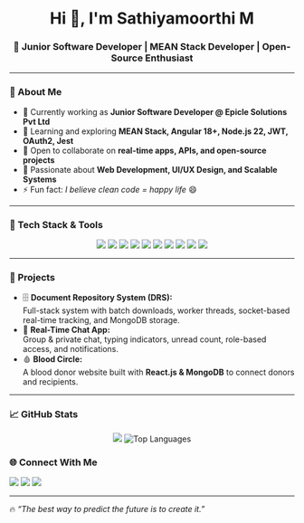 <h1 align="center">Hi 👋, I'm Sathiyamoorthi M</h1>
<h3 align="center">🚀 Junior Software Developer | MEAN Stack Developer | Open-Source Enthusiast</h3>

---

### 🌟 About Me
- 🔭 Currently working as **Junior Software Developer @ Epicle Solutions Pvt Ltd**
- 🌱 Learning and exploring **MEAN Stack, Angular 18+, Node.js 22, JWT, OAuth2, Jest**
- 👯 Open to collaborate on **real-time apps, APIs, and open-source projects**
- 🎯 Passionate about **Web Development, UI/UX Design, and Scalable Systems**
- ⚡ Fun fact: *I believe clean code = happy life* 😄

---

### 🔧 Tech Stack & Tools
<p align="center">
  <img src="https://img.shields.io/badge/Angular-DD0031?style=for-the-badge&logo=angular&logoColor=white"/>
  <img src="https://img.shields.io/badge/Node.js-339933?style=for-the-badge&logo=nodedotjs&logoColor=white"/>
  <img src="https://img.shields.io/badge/Express.js-000000?style=for-the-badge&logo=express&logoColor=white"/>
  <img src="https://img.shields.io/badge/MongoDB-4EA94B?style=for-the-badge&logo=mongodb&logoColor=white"/>
  <img src="https://img.shields.io/badge/TypeScript-3178C6?style=for-the-badge&logo=typescript&logoColor=white"/>
  <img src="https://img.shields.io/badge/HTML5-E34F26?style=for-the-badge&logo=html5&logoColor=white"/>
  <img src="https://img.shields.io/badge/CSS3-1572B6?style=for-the-badge&logo=css3&logoColor=white"/>
  <img src="https://img.shields.io/badge/Java-007396?style=for-the-badge&logo=java&logoColor=white"/>
  <img src="https://img.shields.io/badge/Git-F05032?style=for-the-badge&logo=git&logoColor=white"/>
  <img src="https://img.shields.io/badge/Jest-C21325?style=for-the-badge&logo=jest&logoColor=white"/>
</p>

---

### 📌 Projects
- 🗄️ **Document Repository System (DRS):**  
  Full-stack system with batch downloads, worker threads, socket-based real-time tracking, and MongoDB storage.  
- 💬 **Real-Time Chat App:**  
  Group & private chat, typing indicators, unread count, role-based access, and notifications.  
- 🩸 **Blood Circle:**  
  A blood donor website built with **React.js & MongoDB** to connect donors and recipients.  

---

### 📈 GitHub Stats
<p align="center">
<!--   <img src="https://github-readme-stats.vercel.app/api?username=sathiyamoorthi-madhesh&show_icons=true&theme=radical" alt="Sathya's GitHub stats"/> -->
  <img src="https://nirzak-streak-stats.vercel.app/?user=sathiyamoorthi-madhesh&theme=dark&hide_border=false"/>
  <img src="https://github-readme-stats.vercel.app/api/top-langs/?username=sathiyamoorthi-madhesh&layout=compact&theme=radical" alt="Top Languages"/>
  
</p>


### 🌐 Connect With Me
<p>
  <a href="mailto:Sathiyamoorthimadhesh@gmail.com"><img src="https://img.shields.io/badge/Email-D14836?style=for-the-badge&logo=gmail&logoColor=white"/></a>
  <a href="https://www.linkedin.com/in/sathiyamoorthi-madhesh-703662280/"><img src="https://img.shields.io/badge/LinkedIn-0077B5?style=for-the-badge&logo=linkedin&logoColor=white"/></a>
  <a href="https://github.com/sathiyamoorthi-madhesh"><img src="https://img.shields.io/badge/GitHub-100000?style=for-the-badge&logo=github&logoColor=white"/></a>
</p>

---

🔥 *“The best way to predict the future is to create it.”*
